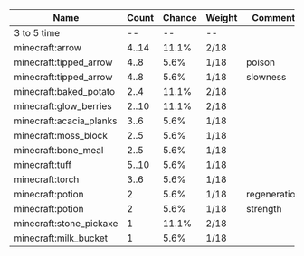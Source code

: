 | Name                    | Count | Chance | Weight | Comment      |
| ----------------------- | ----- | ------ | ------ | ------------ |
| 3 to 5 time             |    -- |     -- |     -- |              |
| minecraft:arrow         | 4..14 |  11.1% |   2/18 |              |
| minecraft:tipped_arrow  |  4..8 |   5.6% |   1/18 | poison       |
| minecraft:tipped_arrow  |  4..8 |   5.6% |   1/18 | slowness     |
| minecraft:baked_potato  |  2..4 |  11.1% |   2/18 |              |
| minecraft:glow_berries  | 2..10 |  11.1% |   2/18 |              |
| minecraft:acacia_planks |  3..6 |   5.6% |   1/18 |              |
| minecraft:moss_block    |  2..5 |   5.6% |   1/18 |              |
| minecraft:bone_meal     |  2..5 |   5.6% |   1/18 |              |
| minecraft:tuff          | 5..10 |   5.6% |   1/18 |              |
| minecraft:torch         |  3..6 |   5.6% |   1/18 |              |
| minecraft:potion        |     2 |   5.6% |   1/18 | regeneration |
| minecraft:potion        |     2 |   5.6% |   1/18 | strength     |
| minecraft:stone_pickaxe |     1 |  11.1% |   2/18 |              |
| minecraft:milk_bucket   |     1 |   5.6% |   1/18 |              |